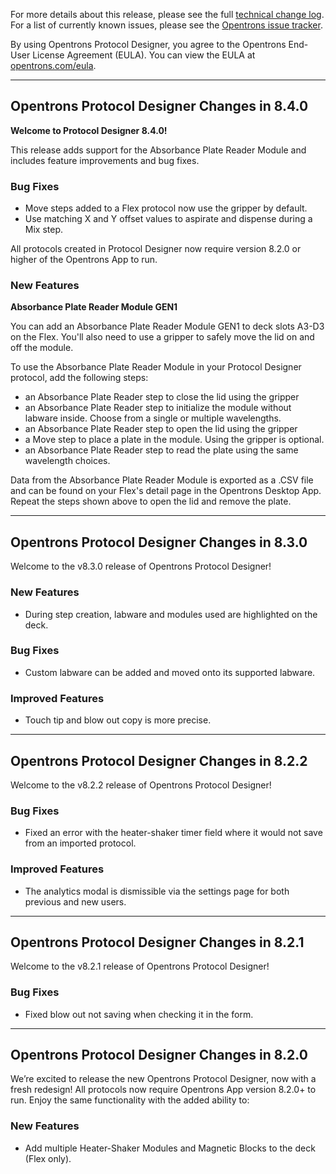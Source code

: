 For more details about this release, please see the full [technical change
log][]. For a list of currently known issues, please see the [Opentrons issue tracker][].

[technical change log]: https://github.com/Opentrons/opentrons/releases
[opentrons issue tracker]: https://github.com/Opentrons/opentrons/issues?q=is%3Aopen+is%3Aissue+label%3Abug

By using Opentrons Protocol Designer, you agree to the Opentrons End-User License Agreement (EULA). You can view the EULA at [opentrons.com/eula](https://opentrons.com/eula).

---

## Opentrons Protocol Designer Changes in 8.4.0

**Welcome to Protocol Designer 8.4.0!**

This release adds support for the Absorbance Plate Reader Module and includes feature improvements and bug fixes.

### Bug Fixes

- Move steps added to a Flex protocol now use the gripper by default.
- Use matching X and Y offset values to aspirate and dispense during a Mix step.

All protocols created in Protocol Designer now require version 8.2.0 or higher of the Opentrons App to run.

### New Features

**Absorbance Plate Reader Module GEN1**

You can add an Absorbance Plate Reader Module GEN1 to deck slots A3-D3 on the Flex. You'll also need to use a gripper to safely move the lid on and off the module.

To use the Absorbance Plate Reader Module in your Protocol Designer protocol, add the following steps:

- an Absorbance Plate Reader step to close the lid using the gripper
- an Absorbance Plate Reader step to initialize the module without labware inside. Choose from a single or multiple wavelengths.
- an Absorbance Plate Reader step to open the lid using the gripper
- a Move step to place a plate in the module. Using the gripper is optional.
- an Absorbance Plate Reader step to read the plate using the same wavelength choices.

Data from the Absorbance Plate Reader Module is exported as a .CSV file and can be found on your Flex's detail page in the Opentrons Desktop App. Repeat the steps shown above to open the lid and remove the plate.

---

## Opentrons Protocol Designer Changes in 8.3.0

Welcome to the v8.3.0 release of Opentrons Protocol Designer!

### New Features

- During step creation, labware and modules used are highlighted on the deck.

### Bug Fixes

- Custom labware can be added and moved onto its supported labware.

### Improved Features

- Touch tip and blow out copy is more precise.

---

## Opentrons Protocol Designer Changes in 8.2.2

Welcome to the v8.2.2 release of Opentrons Protocol Designer!

### Bug Fixes

- Fixed an error with the heater-shaker timer field where it would not save from an imported protocol.

### Improved Features

- The analytics modal is dismissible via the settings page for both previous and new users.

---

## Opentrons Protocol Designer Changes in 8.2.1

Welcome to the v8.2.1 release of Opentrons Protocol Designer!

### Bug Fixes

- Fixed blow out not saving when checking it in the form.

---

## Opentrons Protocol Designer Changes in 8.2.0

We’re excited to release the new Opentrons Protocol Designer, now with a fresh redesign! All protocols now require Opentrons App version 8.2.0+ to run. Enjoy the same functionality with the added ability to:

### New Features

- Add multiple Heater-Shaker Modules and Magnetic Blocks to the deck (Flex only).
